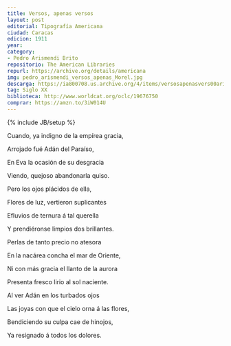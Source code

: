 ```yaml
---
title: Versos, apenas versos
layout: post
editorial: Tipografía Americana
ciudad: Caracas
edicion: 1911
year:
category:
- Pedro Arismendi Brito
repositorio: The American Libraries
repurl: https://archive.org/details/americana
img: pedro_arismendi_versos_apenas_Morel.jpg
descarga: https://ia800708.us.archive.org/4/items/versosapenasvers00aris/versosapenasvers00aris.pdf
tag: Siglo XX
biblioteca: http://www.worldcat.org/oclc/19676750
comprar: https://amzn.to/3iW014U
---
```

{% include JB/setup %}

Cuando, ya indigno de la empírea gracia,
 
Arrojado fué Adán del Paraíso,
 
En Eva la ocasión de su desgracia
 
Viendo, quejoso abandonarla quiso.
 
 
Pero los ojos plácidos de ella,
 
Flores de luz, vertieron suplicantes
 
Efluvios de ternura á tal querella
 
Y prendiéronse limpios dos brillantes.
 
 
Perlas de tanto precio no atesora
 
En la nacárea concha el mar de Oriente,
 
Ni con más gracia el llanto de la aurora
 
Presenta fresco lirio al sol naciente.
 
 
Al ver Adán en los turbados ojos
 
Las joyas con que el cielo orna á las flores,
 
Bendiciendo su culpa cae de hinojos,
 
Ya resignado á todos los dolores.
 

